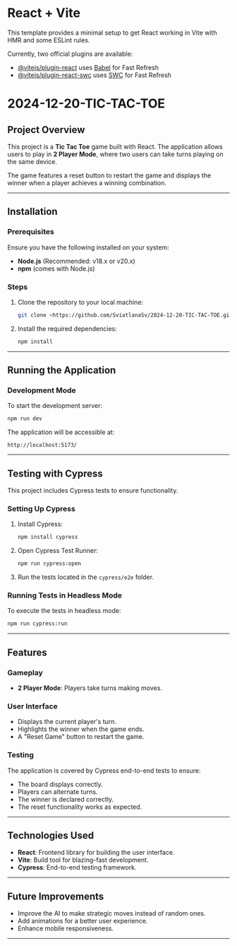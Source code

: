 # React + Vite

This template provides a minimal setup to get React working in Vite with HMR and some ESLint rules.

Currently, two official plugins are available:

- [@vitejs/plugin-react](https://github.com/vitejs/vite-plugin-react/blob/main/packages/plugin-react/README.md) uses [Babel](https://babeljs.io/) for Fast Refresh
- [@vitejs/plugin-react-swc](https://github.com/vitejs/vite-plugin-react-swc) uses [SWC](https://swc.rs/) for Fast Refresh


# 2024-12-20-TIC-TAC-TOE


## Project Overview  
This project is a **Tic Tac Toe** game built with React. The application allows users to play in **2 Player Mode**, where two users can take turns playing on the same device.  

The game features a reset button to restart the game and displays the winner when a player achieves a winning combination.

---

## Installation

### Prerequisites  
Ensure you have the following installed on your system:

- **Node.js** (Recommended: v18.x or v20.x)
- **npm** (comes with Node.js)

### Steps  
1. Clone the repository to your local machine:
   ```bash
   git clone <https://github.com/SviatlanaSv/2024-12-20-TIC-TAC-TOE.git>
   ```

2. Install the required dependencies:
   ```bash
   npm install
   ```

---

## Running the Application

### Development Mode  
To start the development server:
```bash
npm run dev
```

The application will be accessible at:
```
http://localhost:5173/
```


---

## Testing with Cypress  
This project includes Cypress tests to ensure functionality.

### Setting Up Cypress  
1. Install Cypress:
   ```bash
   npm install cypress 
   ```

2. Open Cypress Test Runner:
   ```bash
   npm run cypress:open
   ```

3. Run the tests located in the `cypress/e2e` folder.

### Running Tests in Headless Mode  
To execute the tests in headless mode:
```bash
npm run cypress:run
```

---

## Features

### Gameplay  
- **2 Player Mode**: Players take turns making moves.

### User Interface  
- Displays the current player's turn.
- Highlights the winner when the game ends.
- A "Reset Game" button to restart the game.

### Testing  
The application is covered by Cypress end-to-end tests to ensure:
- The board displays correctly.
- Players can alternate turns.
- The winner is declared correctly.
- The reset functionality works as expected.

---

## Technologies Used  
- **React**: Frontend library for building the user interface.
- **Vite**: Build tool for blazing-fast development.
- **Cypress**: End-to-end testing framework.

---

## Future Improvements  
- Improve the AI to make strategic moves instead of random ones.
- Add animations for a better user experience.
- Enhance mobile responsiveness.

---